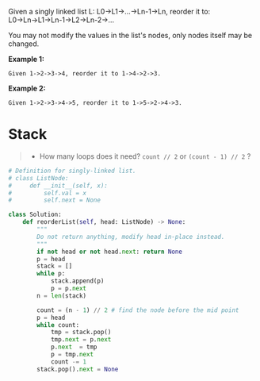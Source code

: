 Given a singly linked list L: L0→L1→…→Ln-1→Ln,
reorder it to: L0→Ln→L1→Ln-1→L2→Ln-2→…

You may not modify the values in the list's nodes, only nodes itself may be changed.

**Example 1:**
```
Given 1->2->3->4, reorder it to 1->4->2->3.
```
**Example 2:**
```
Given 1->2->3->4->5, reorder it to 1->5->2->4->3.
```
# Stack
>* How many loops does it need? ```count // 2``` or ```(count - 1) // 2``` ?
```python
# Definition for singly-linked list.
# class ListNode:
#     def __init__(self, x):
#         self.val = x
#         self.next = None

class Solution:
    def reorderList(self, head: ListNode) -> None:
        """
        Do not return anything, modify head in-place instead.
        """
        if not head or not head.next: return None
        p = head
        stack = []
        while p:
            stack.append(p)
            p = p.next
        n = len(stack)

        count = (n - 1) // 2 # find the node before the mid point
        p = head
        while count:
            tmp = stack.pop()
            tmp.next = p.next
            p.next  = tmp
            p = tmp.next
            count -= 1
        stack.pop().next = None
```
